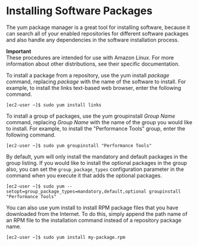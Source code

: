 # Installing Software Packages<a name="install-software"></a>

The yum package manager is a great tool for installing software, because it can search all of your enabled repositories for different software packages and also handle any dependencies in the software installation process\.

**Important**  
These procedures are intended for use with Amazon Linux\. For more information about other distributions, see their specific documentation\.

To install a package from a repository, use the yum install *package* command, replacing *package* with the name of the software to install\. For example, to install the links text\-based web browser, enter the following command\.

```
[ec2-user ~]$ sudo yum install links
```

To install a group of packages, use the yum groupinstall *Group Name* command, replacing *Group Name* with the name of the group you would like to install\. For example, to install the "Performance Tools" group, enter the following command\.

```
[ec2-user ~]$ sudo yum groupinstall "Performance Tools"
```

By default, yum will only install the mandatory and default packages in the group listing\. If you would like to install the optional packages in the group also, you can set the `group_package_types` configuration parameter in the command when you execute it that adds the optional packages\.

```
[ec2-user ~]$ sudo yum --setopt=group_package_types=mandatory,default,optional groupinstall "Performance Tools"
```

You can also use yum install to install RPM package files that you have downloaded from the Internet\. To do this, simply append the path name of an RPM file to the installation command instead of a repository package name\.

```
[ec2-user ~]$ sudo yum install my-package.rpm
```